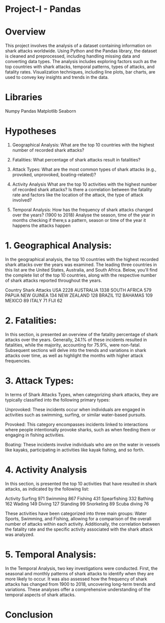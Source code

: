 # Project-I - Pandas

# Overview

This project involves the analysis of a dataset containing information on shark attacks worldwide. Using Python and the Pandas library, the dataset is cleaned and preprocessed, including handling missing data and converting data types. The analysis includes exploring factors such as the top countries with shark attacks, temporal patterns, types of attacks, and fatality rates. Visualization techniques, including line plots, bar charts, are used to convey key insights and trends in the data.

# Libraries

Numpy
Pandas
Matplotlib
Seaborn

# Hypotheses 

1. Geographical Analysis:
What are the top 10 countries with the highest number of recorded shark attacks?

2. Fatalities:
What percentage of shark attacks result in fatalities?

3. Attack Types:
What are the most common types of shark attacks (e.g., provoked, unprovoked, boating-related)?

4. Activity Analysis
What are the top 10 activities with the highest number of recorded shark attacks?
Is there a correlation between the fatality rate and factors like the location of the attack,
the type of attack involved?

5. Temporal Analysis:
How has the frequency of shark attacks changed over the years? (1900 to 2018)
Analyse the season,  time of the year in months
checking if there;s a pattern, season or time of the year it happens the attacks happen


# 1. Geographical Analysis:

In the geographical analysis, the top 10 countries with the highest recorded shark attacks over the years was examined. The leading three countries in this list are the United States, Australia, and South Africa. Below, you'll find the complete list of the top 10 countries, along with the respective number of shark attacks reported throughout the years.

Country         Shark Attacks
USA                 2228
AUSTRALIA           1338
SOUTH AFRICA         579
PAPUA NEW GUINEA     134
NEW ZEALAND          128
BRAZIL               112
BAHAMAS              109
MEXICO                89
ITALY                 71
FIJI                  62

# 2. Fatalities:

In this section, is presented an overview of the fatality percentage of shark attacks over the years. Generally, 24.1% of these incidents resulted in fatalities, while the majority, accounting for 75.9%, were non-fatal. Subsequent sections will delve into the trends and variations in shark attacks over time, as well as highlight the months with higher attack frequencies.


# 3. Attack Types:

In terms of Shark Attacks Types, when categorizing shark attacks, they are typically classified into the following primary types:

Unprovoked: These incidents occur when individuals are engaged in activities such as swimming, surfing, or similar water-based pursuits.

Provoked: This category encompasses incidents linked to interactions where people intentionally provoke sharks, such as when feeding them or engaging in fishing activities.

Boating: These incidents involve individuals who are on the water in vessels like kayaks, participating in activities like kayak fishing, and so forth.


# 4. Activity Analysis

In this section, is presented the top 10 activities that have resulted in shark attacks, as indicated by the following list:

Activity
Surfing 971
Swimming 867
Fishing 431
Spearfishing 332
Bathing 162
Wading 149
Diving 127
Standing 99
Snorkeling 89
Scuba diving 76

These activities have been categorized into three main groups: Water Sports, Swimming, and Fishing, allowing for a comparison of the overall number of attacks within each activity. Additionally, the correlation between the fatality rate and the specific activity associated with the shark attack was analyzed.

# 5. Temporal Analysis:

In the Temporal Analysis, two key investigations were conducted. First, the seasonal and monthly patterns of shark attacks to identify when they are more likely to occur. It was also assessed how the frequency of shark attacks has changed from 1900 to 2018, uncovering long-term trends and variations. These analyses offer a comprehensive understanding of the temporal aspects of shark attacks.


# Conclusion

